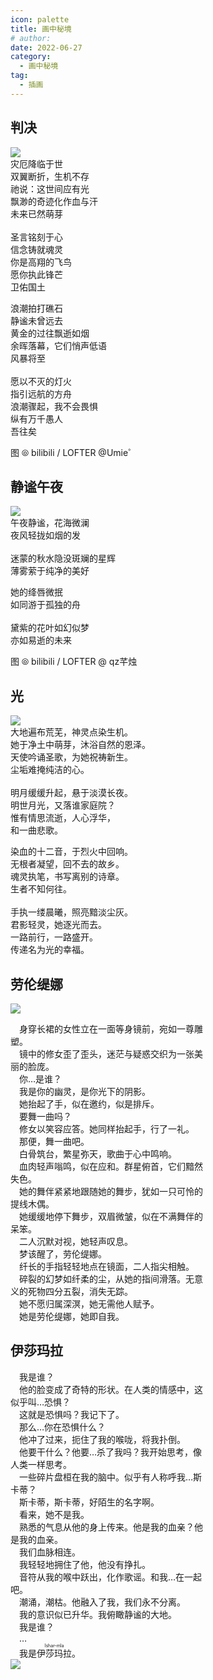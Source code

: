 ```yaml
---
icon: palette
title: 画中秘境
# author:
date: 2022-06-27
category:
  - 画中秘境
tag:
  - 插画
---
```


## 判决

<img src="./res/艾丽妮.jpg">

<div class="centering textkai flexbox">
  <div style="margin-bottom:1em">
    灾厄降临于世<br>
    双翼断折，生机不存<br>
    祂说：这世间应有光<br>
    飘渺的奇迹化作血与汗<br>
    未来已然萌芽<br>
    <br>
    圣言铭刻于心<br>
    信念铸就魂灵<br>
    你是高翔的飞鸟<br>
    愿你执此锋芒<br>
    卫佑国土
  </div>
  <div>
    浪潮拍打礁石<br>
    静谧未曾远去<br>
    黄金的过往飘逝如烟<br>
    余晖落幕，它们悄声低语<br>
    风暴将至<br>
    <br>
    愿以不灭的灯火<br>
    指引远航的方舟<br>
    浪潮骤起，我不会畏惧<br>
    纵有万千愚人<br>
    吾往矣
  </div>
</div>

图 ⦾ bilibili / LOFTER @Umie゜

## 静谧午夜

<img src="./res/mudrock.jpg">

<div class="centering textkai flexbox">
  <div style="margin-bottom:1em">
    午夜静谧，花海微澜<br>
    夜风轻拢如烟的发<br>
    <br>
    迷蒙的秋水隐没斑斓的星辉<br>
    薄雾萦于纯净的美好
  </div>
  <div>
    她的绛唇微抿<br>
    如同游于孤独的舟<br>
    <br>
    黛紫的花叶如幻似梦<br>
    亦如易逝的未来
  </div>
</div>

图 ⦾ bilibili / LOFTER @ qz芊烛

## 光

<img src="./res/铃兰.jpg">

<div class="centering textkai flexbox">
  <div style="margin-bottom:1em">
    大地遍布荒芜，神灵点染生机。<br>
    她于净土中萌芽，沐浴自然的恩泽。<br>
    天使吟诵圣歌，为她祝祷新生。<br>
    尘垢难掩纯洁的心。<br>
<br>
    明月缓缓升起，悬于淡漠长夜。<br>
    明世月光，又落谁家庭院？<br>
    惟有情思流逝，人心浮华，<br>
    和一曲悲歌。
  </div>
  <div>
    染血的十二音，于烈火中回响。<br>
    无根者凝望，回不去的故乡。<br>
    魂灵执笔，书写离别的诗章。<br>
    生者不知何往。<br>
    <br>
    手执一缕晨曦，照亮黯淡尘灰。<br>
    君影轻灵，她逐光而去。<br>
    一路前行，一路盛开。<br>
    传递名为光的幸福。<br>
  </div>
</div>

## 劳伦缇娜

<div class="textkai flexbox">
  <div style="margin-bottom:1em;width:38%;min-width:240px">
<img src="./res/鲨.png" >
  </div>
  <div style="width:60%;min-width:320px">
    &emsp;身穿长裙的女性立在一面等身镜前，宛如一尊雕塑。<br>
    &emsp;镜中的修女歪了歪头，迷茫与疑惑交织为一张美丽的脸庞。<br>
    &emsp;你…是谁？<br>
    &emsp;我是你的幽灵，是你光下的阴影。<br>
    &emsp;她抬起了手，似在邀约，似是排斥。<br>
    &emsp;要舞一曲吗？<br>
    &emsp;修女以笑容应答。她同样抬起手，行了一礼。<br>
    &emsp;那便，舞一曲吧。<br>
    &emsp;白骨筑台，繁星弥天，歌曲于心中鸣响。<br>
    &emsp;血肉轻声嗡鸣，似在应和。群星俯首，它们黯然失色。<br>
    &emsp;她的舞伴紧紧地跟随她的舞步，犹如一只可怜的提线木偶。<br>
    &emsp;她缓缓地停下舞步，双眉微皱，似在不满舞伴的呆笨。<br>
    &emsp;二人沉默对视，她轻声叹息。<br>
    &emsp;梦该醒了，劳伦缇娜。<br>
    &emsp;纤长的手指轻轻地点在镜面，二人指尖相触。<br>
    &emsp;碎裂的幻梦如纤柔的尘，从她的指间滑落。无意义的死物四分五裂，消失无踪。<br>
    &emsp;她不愿归属深溟，她无需他人赋予。<br>
    &emsp;她是劳伦缇娜，她即自我。
  </div>
</div>

## 伊莎玛拉

<div class="textkai flexbox">
  <div style="width:60%;min-width:320px">
    &emsp;我是谁？<br>
    &emsp;他的脸变成了奇特的形状。在人类的情感中，这似乎叫…恐惧？<br>
    &emsp;这就是恐惧吗？我记下了。<br>
    &emsp;那么…你在恐惧什么？<br>
    &emsp;他冲了过来，扼住了我的喉咙，将我扑倒。<br>
    &emsp;他要干什么？他要…杀了我吗？我开始思考，像人类一样思考。<br>
    &emsp;一些碎片盘桓在我的脑中。似乎有人称呼我…斯卡蒂？<br>
    &emsp;斯卡蒂，斯卡蒂，好陌生的名字啊。<br>
    &emsp;看来，她不是我。<br>
    &emsp;熟悉的气息从他的身上传来。他是我的血亲？他是我的血亲。<br>
    &emsp;我们血脉相连。<br>
    &emsp;我轻轻地拥住了他，他没有挣扎。<br>
    &emsp;音符从我的喉中跃出，化作歌谣。和我…在一起吧。<br>
    &emsp;潮涌，潮枯。他融入了我，我们永不分离。<br>
    &emsp;我的意识似已升华。我俯瞰静谧的大地。<br>
    &emsp;我是谁？<br>
    &emsp;…<br>
    &emsp;我是<ruby>伊莎玛拉<rp>(</rp><rt>Ishar-mla</rt><rp>)</rp></ruby>。
  </div>
  <div style="margin-bottom:1em;width:38%;min-width:240px">
    <img src="./res/蒂升华.png" >
  </div>
</div>